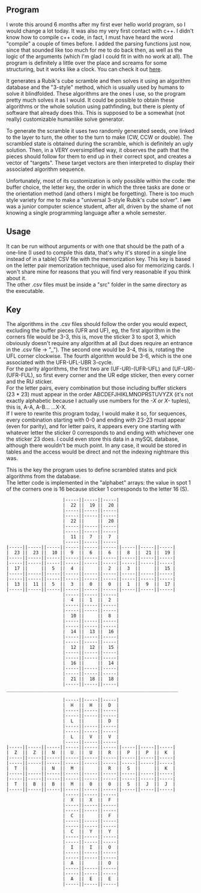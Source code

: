 ## Program

I wrote this around 6 months after my first ever hello world program, so I would change a lot today. It was also my very first contact with c++. I didn't know how to compile c++ code, in fact, I must have heard the word "compile" a couple of times before.
I added the parsing functions just now, since that sounded like too much for me to do back then, as well as the logic of the arguments (which I'm glad I could fit in with no work at all).
The program is definitely a little over the place and screams for some structuring, but it works like a clock. You can check it out [here](https://alg.cubing.net/).

It generates a Rubik's cube scramble and then solves it using an algorithm database and the "3-style" method, which is usually used by humans to solve it blindfolded. These algorithms are the ones I use, so the program pretty much solves it as I would. It could be possible to obtain these algorithms or the whole solution using pathfinding, but there is plenty of software that already does this. This is supposed to be a somewhat (not really) customizable humanlike solve generator.

To generate the scramble it uses two randomly generated seeds, one linked to the layer to turn, the other to the turn to make (CW, CCW or double). The scrambled state is obtained during the scramble, which is definitely an ugly solution.
Then, in a VERY oversimplified way, it observes the path that the pieces should follow for them to end up in their correct spot, and creates a vector of "targets". These target vectors are then interpreted to display their associated algorithm sequence.

Unfortunately, most of its customization is only possible within the code: the buffer choice, the letter key, the order in which the three tasks are done or the orientation method (and others I might be forgetting). There is too much style variety for me to make a "universal 3-style Rubik's cube solver". I <s>am</s> was a junior computer science student, after all, driven by the shame of not knowing a single programming language after a whole semester.

## Usage

It can be run without arguments or with one that should be the path of a one-line (I used to compile this data, that's why it's stored in a single line instead of in a table) CSV file with the memorization key. This key is based on the letter pair memorization technique, used also for memorizing cards. I won't share mine for reasons that you will find very reasonable if you think about it.  
The other .csv files must be inside a "src" folder in the same directory as the executable.

## Key

The algorithms in the .csv files should follow the order you would expect, excluding the buffer pieces (UFR and UF), eg, the first algorithm in the corners file would be 3-3, this is, move the sticker 3 to spot 3, which obviously doesn't require any algorithm at all (but does require an entrance in the .csv file -> ",,"). The second one would be 3-4, this is, rotating the UFL corner clockwise. The fourth algorithm would be 3-6, which is the one associated with the UFR-UFL-UBR 3-cycle.  
For the parity algorithms, the first two are (UF-UR)-(UFR-UFL) and (UF-UR)-(UFR-FUL), so first every corner and the UR edge sticker, then every corner and the RU sticker.  
For the letter pairs, every combination but those including buffer stickers (23 * 23) must appear in the order ABCDEFJHIKLMNOPRSTUVYZX (it's not exactly alphabetic because I actually use numbers for the *-X or X-* tuples), this is, A-A, A-B... ...X-X.  
If I were to rewrite this program today, I would make it so, for sequences, every combination starting with 0-0 and ending with 23-23 must appear (even for parity), and for letter pairs, it appears every one starting with whatever letter the sticker 0 corresponds to and ending with whichever one the sticker 23 does. I could even store this data in a mySQL database, although there wouldn't be much point. In any case, it would be stored in tables and the access would be direct and not the indexing nightmare this was.

This is the key the program uses to define scrambled states and pick algorithms from the database.    
The letter code is implemented in the "alphabet" arrays: the value in spot 1 of the corners one is 16 because sticker 1 corresponds to the letter 16 (S).

                         |-----||-----||-----|
                         |  22 ||  19 ||  20 |
                         |-----||-----||-----|
                         |-----||-----||-----|
                         |  22 ||     ||  20 |
                         |-----||-----||-----|
                         |-----||-----||-----|
                         |  11 ||  7  ||  7  |
                         |-----||-----||-----|
    |-----||-----||-----||-----||-----||-----||-----||-----||-----|
    |  23 ||  23 ||  10 ||  9  ||  6  ||  6  ||  8  ||  21 ||  19 |
    |-----||-----||-----||-----||-----||-----||-----||-----||-----|
    |-----||-----||-----||-----||-----||-----||-----||-----||-----|
    |  17 ||     ||  5  ||  4  ||     ||  2  ||  3  ||     ||  15 |
    |-----||-----||-----||-----||-----||-----||-----||-----||-----|
    |-----||-----||-----||-----||-----||-----||-----||-----||-----|
    |  13 ||  11 ||  5  ||  3  ||  0  ||  0  ||  1  ||  9  ||  17 |
    |-----||-----||-----||-----||-----||-----||-----||-----||-----|
                         |-----||-----||-----|
                         |  4  ||  1  ||  2  |
                         |-----||-----||-----|
                         |-----||-----||-----|
                         |  10 ||     ||  8  |
                         |-----||-----||-----|
                         |-----||-----||-----|
                         |  14 ||  13 ||  16 |
                         |-----||-----||-----|
                         |-----||-----||-----|
                         |  12 ||  12 ||  15 |
                         |-----||-----||-----|
                         |-----||-----||-----|
                         |  16 ||     ||  14 |
                         |-----||-----||-----|
                         |-----||-----||-----|
                         |  21 ||  18 ||  18 |
                         |-----||-----||-----|
    ________________________________________________________________

                         |-----||-----||-----|
                         |  H  ||  H  ||  D  |
                         |-----||-----||-----|
                         |-----||-----||-----|
                         |  L  ||     ||  D  |
                         |-----||-----||-----|
                         |-----||-----||-----|
                         |  L  ||  V  ||  V  |
                         |-----||-----||-----|
    |-----||-----||-----||-----||-----||-----||-----||-----||-----|
    |  Z  ||  Z  ||  N  ||  U  ||  U  ||  R  ||  P  ||  P  ||  K  |
    |-----||-----||-----||-----||-----||-----||-----||-----||-----|
    |-----||-----||-----||-----||-----||-----||-----||-----||-----|
    |  T  ||     ||  N  ||  M  ||     ||  R  ||  S  ||     ||  K  |
    |-----||-----||-----||-----||-----||-----||-----||-----||-----|
    |-----||-----||-----||-----||-----||-----||-----||-----||-----|
    |  T  ||  B  ||  B  ||  M  ||  0  ||  0  ||  S  ||  J  ||  J  |
    |-----||-----||-----||-----||-----||-----||-----||-----||-----|
                         |-----||-----||-----|
                         |  X  ||  X  ||  F  |
                         |-----||-----||-----|
                         |-----||-----||-----|
                         |  C  ||     ||  F  |
                         |-----||-----||-----|
                         |-----||-----||-----|
                         |  C  ||  Y  ||  Y  |
                         |-----||-----||-----|
                         |-----||-----||-----|
                         |  I  ||  I  ||  O  |
                         |-----||-----||-----|
                         |-----||-----||-----|
                         |  A  ||     ||  O  |
                         |-----||-----||-----|
                         |-----||-----||-----|
                         |  A  ||  E  ||  E  |
                         |-----||-----||-----|
                         